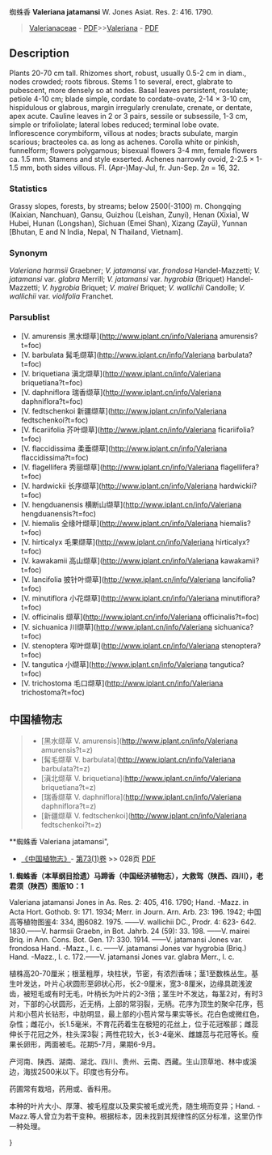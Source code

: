 蜘蛛香 **Valeriana jatamansi** W. Jones Asiat. Res. 2: 416. 1790.

> [Valerianaceae](http://www.iplant.cn/info/Valerianaceae?t=foc) - [PDF](http://www.iplant.cn/foc/pdf/Valerianaceae.pdf)>>[Valeriana](http://www.iplant.cn/info/Valeriana?t=foc) - [PDF](http://www.iplant.cn/foc/pdf/Valeriana.pdf)

## Description

Plants 20-70 cm tall. Rhizomes short, robust, usually 0.5-2 cm in diam., nodes crowded; roots fibrous. Stems 1 to several, erect, glabrate to pubescent, more densely so at nodes. Basal leaves persistent, rosulate; petiole 4-10 cm; blade simple, cordate to cordate-ovate, 2-14 × 3-10 cm, hispidulous or glabrous, margin irregularly crenulate, crenate, or dentate, apex acute. Cauline leaves in 2 or 3 pairs, sessile or subsessile, 1-3 cm, simple or trifoliolate; lateral lobes reduced; terminal lobe ovate. Inflorescence corymbiform, villous at nodes; bracts subulate, margin scarious; bracteoles ca. as long as achenes. Corolla white or pinkish, funnelform; flowers polygamous; bisexual flowers 3-4 mm, female flowers ca. 1.5 mm. Stamens and style exserted. Achenes narrowly ovoid, 2-2.5 × 1-1.5 mm, both sides villous. Fl. (Apr-)May-Jul, fr. Jun-Sep. 2*n* = 16, 32.

### Statistics
Grassy slopes, forests, by streams; below 2500(-3100) m. Chongqing (Kaixian, Nanchuan), Gansu, Guizhou (Leishan, Zunyi), Henan (Xixia), W Hubei, Hunan (Longshan), Sichuan (Emei Shan), Xizang (Zayü), Yunnan [Bhutan, E and N India, Nepal, N Thailand, Vietnam].

### Synonym
*Valeriana harmsii* Graebner; *V. jatamansi* var. *frondosa* Handel-Mazzetti; *V. jatamansi* var. *glabra* Merrill; *V. jatamansi* var. *hygrobia* (Briquet) Handel-Mazzetti; *V. hygrobia* Briquet; *V. mairei* Briquet; *V. wallichii* Candolle; *V. wallichii* var. *violifolia* Franchet.

### Parsublist

* [V.  amurensis  黑水缬草](http://www.iplant.cn/info/Valeriana amurensis?t=foc)
* [V.  barbulata  髯毛缬草](http://www.iplant.cn/info/Valeriana barbulata?t=foc)
* [V.  briquetiana  滇北缬草](http://www.iplant.cn/info/Valeriana briquetiana?t=foc)
* [V.  daphniflora  瑞香缬草](http://www.iplant.cn/info/Valeriana daphniflora?t=foc)
* [V.  fedtschenkoi  新疆缬草](http://www.iplant.cn/info/Valeriana fedtschenkoi?t=foc)
* [V.  ficariifolia  芥叶缬草](http://www.iplant.cn/info/Valeriana ficariifolia?t=foc)
* [V.  flaccidissima  柔垂缬草](http://www.iplant.cn/info/Valeriana flaccidissima?t=foc)
* [V.  flagellifera  秀丽缬草](http://www.iplant.cn/info/Valeriana flagellifera?t=foc)
* [V.  hardwickii  长序缬草](http://www.iplant.cn/info/Valeriana hardwickii?t=foc)
* [V.  hengduanensis  横断山缬草](http://www.iplant.cn/info/Valeriana hengduanensis?t=foc)
* [V.  hiemalis  全缘叶缬草](http://www.iplant.cn/info/Valeriana hiemalis?t=foc)
* [V.  hirticalyx  毛果缬草](http://www.iplant.cn/info/Valeriana hirticalyx?t=foc)
* [V.  kawakamii  高山缬草](http://www.iplant.cn/info/Valeriana kawakamii?t=foc)
* [V.  lancifolia  披针叶缬草](http://www.iplant.cn/info/Valeriana lancifolia?t=foc)
* [V.  minutiflora  小花缬草](http://www.iplant.cn/info/Valeriana minutiflora?t=foc)
* [V.  officinalis  缬草](http://www.iplant.cn/info/Valeriana officinalis?t=foc)
* [V.  sichuanica  川缬草](http://www.iplant.cn/info/Valeriana sichuanica?t=foc)
* [V.  stenoptera  窄叶缬草](http://www.iplant.cn/info/Valeriana stenoptera?t=foc)
* [V.  tangutica  小缬草](http://www.iplant.cn/info/Valeriana tangutica?t=foc)
* [V.  trichostoma  毛口缬草](http://www.iplant.cn/info/Valeriana trichostoma?t=foc)


## 中国植物志

> * [黑水缬草  V.  amurensis](http://www.iplant.cn/info/Valeriana amurensis?t=z)
> * [髯毛缬草  V.  barbulata](http://www.iplant.cn/info/Valeriana barbulata?t=z)
> * [滇北缬草  V.  briquetiana](http://www.iplant.cn/info/Valeriana briquetiana?t=z)
> * [瑞香缬草  V.  daphniflora](http://www.iplant.cn/info/Valeriana daphniflora?t=z)
> * [新疆缬草  V.  fedtschenkoi](http://www.iplant.cn/info/Valeriana fedtschenkoi?t=z)


**蜘蛛香 Valeriana jatamansi",

* [《中国植物志》](http://www.iplant.cn/frps)- [第73(1)卷](http://www.iplant.cn/frps/vol/73(1)) >> 028页 [PDF](http://www.iplant.cn/frps/pdf/73(1)/028.PDF)


**1. 蜘蛛香（本草纲目拾遗）马蹄香（中国经济植物志），大救驾（陕西、四川），老君须（陕西）图版10：1**

Valeriana jatamansi Jones in As. Res. 2: 405, 416. 1790; Hand. -Mazz. in Acta Hort. Gothob. 9: 171. 1934; Merr. in Journ. Arn. Arb. 23: 196. 1942; 中国高等植物图鉴4: 334, 图6082. 1975. ——V. wallichii DC., Prodr. 4: 623- 642. 1830.——V. harmsii Graebn, in Bot. Jahrb. 24 (59): 33. 198. ——V. mairei Briq. in Ann. Cons. Bot. Gen. 17: 330. 1914. ——V. jatamansi Jones var. frondosa Hand. -Mazz., l. c. ——V. jatamansi Jones var hygrobia (Briq.) Hand. -Mazz., l. c. 172.——V. jatamansi Jones var. glabra Merr., l. c.

植株高20-70厘米；根茎粗厚，块柱状，节密，有浓烈香味；茎1至数株丛生。基生叶发达，叶片心状圆形至卵状心形，长2-9厘米，宽3-8厘米，边缘具疏浅波齿，被短毛或有时无毛，叶柄长为叶片的2-3倍；茎生叶不发达，每茎2对，有时3对，下部的心状圆形，近无柄，上部的常羽裂，无柄。花序为顶生的聚伞花序，苞片和小苞片长钻形，中肋明显，最上部的小苞片常与果实等长。花白色或微红色，杂性；雌花小，长1.5毫米，不育花药着生在极短的花丝上，位于花冠喉部；雌蕊伸长于花冠之外，柱头深3裂；两性花较大，长3-4毫米、雌雄蕊与花冠等长。瘦果长卵形，两面被毛。花期5-7月，果期6-9月。

产河南、陕西、湖南、湖北、四川、贵州、云南、西藏。生山顶草地、林中或溪边，海拔2500米以下。印度也有分布。

药圃常有栽培，药用或、香料用。

本种的叶片大小、厚薄、被毛程度以及果实被毛或光秃，随生境而变异；Hand. -Mazz.等人曾立为若干变种。根据标本，因未找到其规律性的区分标准，这里仍作一种处理。

}
